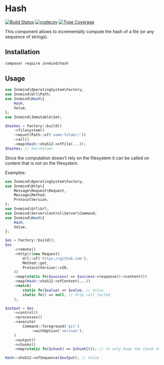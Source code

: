 # Hash

[![Build Status](https://github.com/innmind/hash/workflows/CI/badge.svg?branch=master)](https://github.com/innmind/hash/actions?query=workflow%3ACI)
[![codecov](https://codecov.io/gh/innmind/hash/branch/develop/graph/badge.svg)](https://codecov.io/gh/innmind/hash)
[![Type Coverage](https://shepherd.dev/github/innmind/hash/coverage.svg)](https://shepherd.dev/github/innmind/hash)

This component allows to incrementally compute the hash of a file (or any sequence of strings).

## Installation

```sh
composer require innmind/hash
```

## Usage

```php
use Innmind\OperatingSystem\Factory;
use Innmind\Url\Path;
use Innmind\Hash\{
    Hash,
    Value,
};
use Innmind\Immutable\Set;

$hashes = Factory::build()
    ->filesystem()
    ->mount(Path::of('some-folder/'))
    ->all()
    ->map(Hash::sha512->ofFile(...));
$hashes; // Set<Value>
```

Since the computation doesn't rely on the filesystem it can be called on content that is not on the filesystem.

Examples:

```php
use Innmind\OperatingSystem\Factory;
use Innmind\Http\{
    Message\Request\Request,
    Message\Method,
    ProtocolVersion,
};
use Innmind\Url\Url;
use Innmind\Server\Control\Server\Command;
use Innmind\Hash\{
    Hash,
    Value,
};

$os = Factory::build();
$os
    ->remote()
    ->http()(new Request(
        Url::of('https://github.com'),
        Method::get,
        ProtocolVersion::v20,
    ))
    ->map(static fn($success) => $success->response()->content())
    ->map(Hash::sha512->ofContent(...))
    ->match(
        static fn($value) => $value, // Value
        static fn() => null, // http call failed
    );

$output = $os
    ->control()
    ->processes()
    ->execute(
        Command::foreground('git')
            ->withOption('version'),
    )
    ->output()
    ->chunks()
    ->map(static fn($chunk) => $chunk[0]); // to only keep the chunk data

Hash::sha512->ofSequence($output); // Value
```
